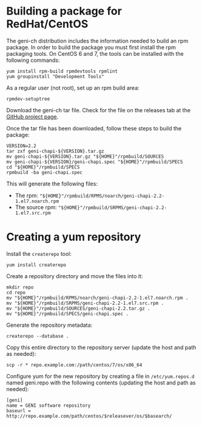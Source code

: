# Building a package for RedHat/CentOS

The geni-ch distribution includes the information needed to build an
rpm package. In order to build the package you must first install
the rpm packaging tools. On CentOS 6 and 7, the tools can be
installed with the following commands:

```
yum install rpm-build rpmdevtools rpmlint
yum groupinstall "Development Tools"
```

As a regular user (not root), set up an rpm build area:

```
rpmdev-setuptree
```

Download the geni-ch tar file. Check for the file on the releases tab at
the [GitHub project page](https://github.com/GENI-NSF/geni-ch).

Once the tar file has been downloaded,
follow these steps to build the package:

```
VERSION=2.2
tar zxf geni-chapi-${VERSION}.tar.gz
mv geni-chapi-${VERSION}.tar.gz "${HOME}"/rpmbuild/SOURCES
mv geni-chapi-${VERSION}/geni-chapi.spec "${HOME}"/rpmbuild/SPECS
cd "${HOME}"/rpmbuild/SPECS
rpmbuild -ba geni-chapi.spec
```

This will generate the following files:
 * The rpm: `"${HOME}"/rpmbuild/RPMS/noarch/geni-chapi-2.2-1.el7.noarch.rpm`
 * The source rpm: `"${HOME}"/rpmbuild/SRPMS/geni-chapi-2.2-1.el7.src.rpm`

# Creating a yum repository

Install the `createrepo` tool:

```
yum install createrepo
```

Create a repository directory and move the files into it:

```
mkdir repo
cd repo
mv "${HOME}"/rpmbuild/RPMS/noarch/geni-chapi-2.2-1.el7.noarch.rpm .
mv "${HOME}"/rpmbuild/SRPMS/geni-chapi-2.2-1.el7.src.rpm .
mv "${HOME}"/rpmbuild/SOURCES/geni-chapi-2.2.tar.gz .
mv "${HOME}"/rpmbuild/SPECS/geni-chapi.spec .

```

Generate the repository metadata:

```
createrepo --database .
```

Copy this entire directory to the repository server
(update the host and path as needed):

```
scp -r * repo.example.com:/path/centos/7/os/x86_64
```

Configure yum for the new repository by creating a file
in `/etc/yum.repos.d` named geni.repo with the following
contents (updating the host and path as needed):

```
[geni]
name = GENI software repository
baseurl = http://repo.example.com/path/centos/$releasever/os/$basearch/
```

